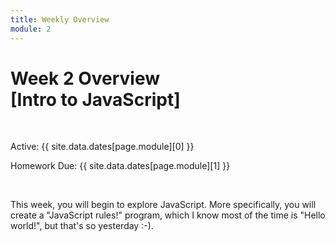 ```yaml
---
title: Weekly Overview
module: 2
---
```


# Week 2 Overview<br />[Intro to JavaScript]


<br />


Active: {{ site.data.dates[page.module][0] }}

Homework Due: {{ site.data.dates[page.module][1] }}


<br />

<!-- <div class="embed-responsive embed-responsive-16by9"><iframe class="embed-responsive-item" src="https://www.youtube.com/embed/GGX5lm2me0A" frameborder="0" allowfullscreen></iframe></div> -->


This week, you will begin to explore JavaScript. More specifically, you will create a "JavaScript rules!" program, which I know most of the time is "Hello world!", but that's so yesterday :-).
